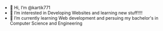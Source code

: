- 👋 Hi, I’m @kartik771
- 👀 I’m interested in Developing Websites and learning new stuff!!!!
- 🌱 I’m currently learning Web development and persuing my bachelor's in Computer Science and Engineering 



<!---
kartik771/kartik771 is a ✨ special ✨ repository because its `README.md` (this file) appears on your GitHub profile.
You can click the Preview link to take a look at your changes.
--->
